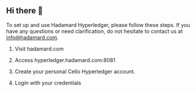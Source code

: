 ## Hi there 👋

To set up and use Hadamard Hyperledger, please follow these steps. If you have any questions or need clarification, do not hesitate to contact us at info@hadamard.com.

1. Visit hadamard.com

2. Access hyperledger.hadamard.com:8081

3. Create your personal Cello Hyperledger account.

4. Login with your credentials
